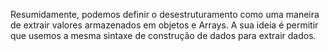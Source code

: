 Resumidamente, podemos definir o desestruturamento como uma maneira de extrair valores armazenados em objetos e Arrays. A sua ideia é permitir que usemos a mesma sintaxe de construção de dados para extrair dados.
